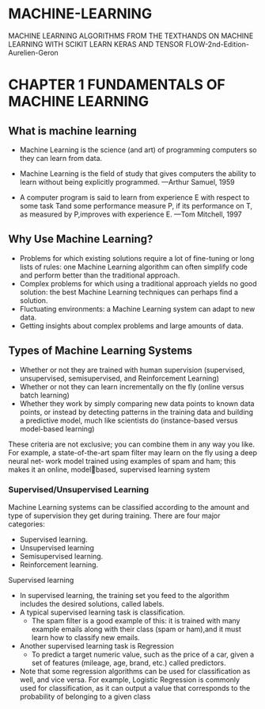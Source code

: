 # MACHINE-LEARNING
MACHINE LEARNING ALGORITHMS FROM THE TEXTHANDS ON MACHINE LEARNING WITH SCIKIT LEARN KERAS AND TENSOR FLOW-2nd-Edition-Aurelien-Geron

# CHAPTER 1 FUNDAMENTALS OF MACHINE LEARNING

## What is machine learning
- Machine Learning is the science (and art) of programming computers so they can learn from data.

- Machine Learning is the field of study that gives computers the ability to learn without being explicitly programmed. —Arthur Samuel, 1959
- A computer program is said to learn from experience E with respect to some task Tand some performance measure P, if its performance on T, as measured by P,improves with experience E.
     —Tom Mitchell, 1997
  
## Why Use Machine Learning?

- Problems for which existing solutions require a lot of fine-tuning or long lists of rules: one Machine Learning algorithm can often simplify code and perform better than the traditional approach.
- Complex problems for which using a traditional approach yields no good solution: the best Machine Learning techniques can perhaps find a solution.
- Fluctuating environments: a Machine Learning system can adapt to new data.
- Getting insights about complex problems and large amounts of data.

## Types of Machine Learning Systems
- Whether or not they are trained with human supervision (supervised, unsupervised, semisupervised, and Reinforcement Learning)
-  Whether or not they can learn incrementally on the fly (online versus batch learning)
-  Whether they work by simply comparing new data points to known data points, or instead by detecting patterns in the training data and building a predictive model, much like scientists do (instance-based versus model-based learning)

These criteria are not exclusive; you can combine them in any way you like. For
example, a state-of-the-art spam filter may learn on the fly using a deep neural net‐
work model trained using examples of spam and ham; this makes it an online, modelbased, supervised learning system

### Supervised/Unsupervised Learning
Machine Learning systems can be classified according to the amount and type of supervision they get during training. 
There are four major categories: 
  - Supervised learning.
  - Unsupervised learning
  - Semisupervised learning.
  - Reinforcement learning.

Supervised learning

- In supervised learning, the training set you feed to the algorithm includes the desired solutions, called labels.
- A typical supervised learning task is classification.
  - The spam filter is a good example of this: it is trained with many example emails along with their class (spam or ham),and it must learn how to classify new emails.
- Another supervised learning task is Regression
  - To predict a target numeric value, such as the price of a car, given a set of features (mileage, age, brand, etc.) called predictors.
- Note that some regression algorithms can be used for classification as well, and vice versa. For example, Logistic Regression is commonly used for classification, as it can
output a value that corresponds to the probability of belonging to a given class














